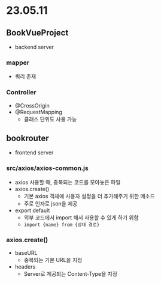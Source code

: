 # 23.05.11

## BookVueProject
- backend server

### mapper
- 쿼리 존재

### Controller
- @CrossOrigin
- @RequestMapping
  - 클래스 단위도 사용 가능

## bookrouter
- frontend server

### src/axios/axios-common.js
- axios 사용할 때, 중복되는 코드를 모아놓은 파일
- axios.create()
  - 기본 axios 객체에 사용자 설정을 더 추가해주기 위한 메소드
  - 주로 인자로 json을 제공
- export default
  - 외부 코드에서 import 해서 사용할 수 있게 하기 위함
  - `import {name} from {상대 경로}`

### axios.create()
- baseURL
  - 중복되는 기본 URL을 지정
- headers
  - Server로 제공되는 Content-Type을 지정